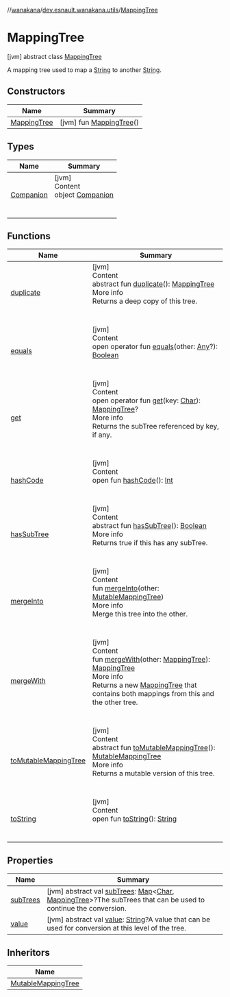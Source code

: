 //[wanakana](../../index.md)/[dev.esnault.wanakana.utils](../index.md)/[MappingTree](index.md)



# MappingTree  
 [jvm] abstract class [MappingTree](index.md)

A mapping tree used to map a [String](https://kotlinlang.org/api/latest/jvm/stdlib/kotlin/-string/index.html) to another [String](https://kotlinlang.org/api/latest/jvm/stdlib/kotlin/-string/index.html).

   


## Constructors  
  
|  Name|  Summary| 
|---|---|
| <a name="dev.esnault.wanakana.utils/MappingTree/MappingTree/#/PointingToDeclaration/"></a>[MappingTree](-mapping-tree.md)| <a name="dev.esnault.wanakana.utils/MappingTree/MappingTree/#/PointingToDeclaration/"></a> [jvm] fun [MappingTree](-mapping-tree.md)()   <br>


## Types  
  
|  Name|  Summary| 
|---|---|
| <a name="dev.esnault.wanakana.utils/MappingTree.Companion///PointingToDeclaration/"></a>[Companion](-companion/index.md)| <a name="dev.esnault.wanakana.utils/MappingTree.Companion///PointingToDeclaration/"></a>[jvm]  <br>Content  <br>object [Companion](-companion/index.md)  <br><br><br>


## Functions  
  
|  Name|  Summary| 
|---|---|
| <a name="dev.esnault.wanakana.utils/MappingTree/duplicate/#/PointingToDeclaration/"></a>[duplicate](duplicate.md)| <a name="dev.esnault.wanakana.utils/MappingTree/duplicate/#/PointingToDeclaration/"></a>[jvm]  <br>Content  <br>abstract fun [duplicate](duplicate.md)(): [MappingTree](index.md)  <br>More info  <br>Returns a deep copy of this tree.  <br><br><br>
| <a name="kotlin/Any/equals/#kotlin.Any?/PointingToDeclaration/"></a>[equals](../-mapping-builder/index.md#%5Bkotlin%2FAny%2Fequals%2F%23kotlin.Any%3F%2FPointingToDeclaration%2F%5D%2FFunctions%2F382485239)| <a name="kotlin/Any/equals/#kotlin.Any?/PointingToDeclaration/"></a>[jvm]  <br>Content  <br>open operator fun [equals](../-mapping-builder/index.md#%5Bkotlin%2FAny%2Fequals%2F%23kotlin.Any%3F%2FPointingToDeclaration%2F%5D%2FFunctions%2F382485239)(other: [Any](https://kotlinlang.org/api/latest/jvm/stdlib/kotlin/-any/index.html)?): [Boolean](https://kotlinlang.org/api/latest/jvm/stdlib/kotlin/-boolean/index.html)  <br><br><br>
| <a name="dev.esnault.wanakana.utils/MappingTree/get/#kotlin.Char/PointingToDeclaration/"></a>[get](get.md)| <a name="dev.esnault.wanakana.utils/MappingTree/get/#kotlin.Char/PointingToDeclaration/"></a>[jvm]  <br>Content  <br>open operator fun [get](get.md)(key: [Char](https://kotlinlang.org/api/latest/jvm/stdlib/kotlin/-char/index.html)): [MappingTree](index.md)?  <br>More info  <br>Returns the subTree referenced by key, if any.  <br><br><br>
| <a name="kotlin/Any/hashCode/#/PointingToDeclaration/"></a>[hashCode](../-mapping-builder/index.md#%5Bkotlin%2FAny%2FhashCode%2F%23%2FPointingToDeclaration%2F%5D%2FFunctions%2F382485239)| <a name="kotlin/Any/hashCode/#/PointingToDeclaration/"></a>[jvm]  <br>Content  <br>open fun [hashCode](../-mapping-builder/index.md#%5Bkotlin%2FAny%2FhashCode%2F%23%2FPointingToDeclaration%2F%5D%2FFunctions%2F382485239)(): [Int](https://kotlinlang.org/api/latest/jvm/stdlib/kotlin/-int/index.html)  <br><br><br>
| <a name="dev.esnault.wanakana.utils/MappingTree/hasSubTree/#/PointingToDeclaration/"></a>[hasSubTree](has-sub-tree.md)| <a name="dev.esnault.wanakana.utils/MappingTree/hasSubTree/#/PointingToDeclaration/"></a>[jvm]  <br>Content  <br>abstract fun [hasSubTree](has-sub-tree.md)(): [Boolean](https://kotlinlang.org/api/latest/jvm/stdlib/kotlin/-boolean/index.html)  <br>More info  <br>Returns true if this has any subTree.  <br><br><br>
| <a name="dev.esnault.wanakana.utils/MappingTree/mergeInto/#dev.esnault.wanakana.utils.MutableMappingTree/PointingToDeclaration/"></a>[mergeInto](merge-into.md)| <a name="dev.esnault.wanakana.utils/MappingTree/mergeInto/#dev.esnault.wanakana.utils.MutableMappingTree/PointingToDeclaration/"></a>[jvm]  <br>Content  <br>fun [mergeInto](merge-into.md)(other: [MutableMappingTree](../-mutable-mapping-tree/index.md))  <br>More info  <br>Merge this tree into the other.  <br><br><br>
| <a name="dev.esnault.wanakana.utils/MappingTree/mergeWith/#dev.esnault.wanakana.utils.MappingTree/PointingToDeclaration/"></a>[mergeWith](merge-with.md)| <a name="dev.esnault.wanakana.utils/MappingTree/mergeWith/#dev.esnault.wanakana.utils.MappingTree/PointingToDeclaration/"></a>[jvm]  <br>Content  <br>fun [mergeWith](merge-with.md)(other: [MappingTree](index.md)): [MappingTree](index.md)  <br>More info  <br>Returns a new [MappingTree](index.md) that contains both mappings from this and the other tree.  <br><br><br>
| <a name="dev.esnault.wanakana.utils/MappingTree/toMutableMappingTree/#/PointingToDeclaration/"></a>[toMutableMappingTree](to-mutable-mapping-tree.md)| <a name="dev.esnault.wanakana.utils/MappingTree/toMutableMappingTree/#/PointingToDeclaration/"></a>[jvm]  <br>Content  <br>abstract fun [toMutableMappingTree](to-mutable-mapping-tree.md)(): [MutableMappingTree](../-mutable-mapping-tree/index.md)  <br>More info  <br>Returns a mutable version of this tree.  <br><br><br>
| <a name="kotlin/Any/toString/#/PointingToDeclaration/"></a>[toString](../-mapping-builder/index.md#%5Bkotlin%2FAny%2FtoString%2F%23%2FPointingToDeclaration%2F%5D%2FFunctions%2F382485239)| <a name="kotlin/Any/toString/#/PointingToDeclaration/"></a>[jvm]  <br>Content  <br>open fun [toString](../-mapping-builder/index.md#%5Bkotlin%2FAny%2FtoString%2F%23%2FPointingToDeclaration%2F%5D%2FFunctions%2F382485239)(): [String](https://kotlinlang.org/api/latest/jvm/stdlib/kotlin/-string/index.html)  <br><br><br>


## Properties  
  
|  Name|  Summary| 
|---|---|
| <a name="dev.esnault.wanakana.utils/MappingTree/subTrees/#/PointingToDeclaration/"></a>[subTrees](sub-trees.md)| <a name="dev.esnault.wanakana.utils/MappingTree/subTrees/#/PointingToDeclaration/"></a> [jvm] abstract val [subTrees](sub-trees.md): [Map](https://kotlinlang.org/api/latest/jvm/stdlib/kotlin.collections/-map/index.html)<[Char](https://kotlinlang.org/api/latest/jvm/stdlib/kotlin/-char/index.html), [MappingTree](index.md)>?The subTrees that can be used to continue the conversion.   <br>
| <a name="dev.esnault.wanakana.utils/MappingTree/value/#/PointingToDeclaration/"></a>[value](value.md)| <a name="dev.esnault.wanakana.utils/MappingTree/value/#/PointingToDeclaration/"></a> [jvm] abstract val [value](value.md): [String](https://kotlinlang.org/api/latest/jvm/stdlib/kotlin/-string/index.html)?A value that can be used for conversion at this level of the tree.   <br>


## Inheritors  
  
|  Name| 
|---|
| <a name="dev.esnault.wanakana.utils/MutableMappingTree///PointingToDeclaration/"></a>[MutableMappingTree](../-mutable-mapping-tree/index.md)

